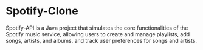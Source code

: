 # Spotify-Clone
Spotify-API is a Java project that simulates the core functionalities of the Spotify music service, allowing users to create and manage playlists, add songs, artists, and albums, and track user preferences for songs and artists.
